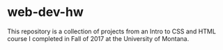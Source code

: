 # web-dev-hw
This repository is a collection of projects from an Intro to CSS and HTML course I completed in Fall of 2017 at the University of Montana.
